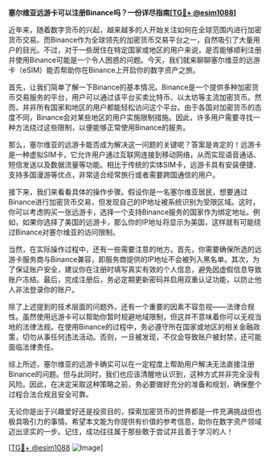 **塞尔维亚远游卡可以注册Binance吗？一份详尽指南[[TG💪+ @esim1088](https://t.me/s/esim1088)]**

近年来，随着数字货币的兴起，越来越多的人开始关注如何在全球范围内进行加密货币交易。而Binance作为全球领先的加密货币交易平台之一，自然吸引了大量用户的目光。不过，对于一些居住在特定国家或地区的用户来说，是否能够顺利注册并使用Binance可能是一个令人困惑的问题。今天，我们就来聊聊塞尔维亚的远游卡（eSIM）能否帮助你在Binance上开启你的数字资产之旅。

首先，让我们简单了解一下Binance的基本情况。Binance是一个提供多种加密货币交易服务的平台，用户可以通过该平台买卖比特币、以太坊等主流加密货币。然而，并非所有国家和地区的用户都能轻松访问这个平台。由于各国对加密货币的态度不同，Binance会对某些地区的用户实施限制措施。因此，许多用户需要寻找一种方法绕过这些限制，以便能够正常使用Binance的服务。

那么，塞尔维亚的远游卡能否成为解决这一问题的关键呢？答案是肯定的！远游卡是一种虚拟SIM卡，它允许用户通过互联网连接到移动网络，从而实现语音通话、短信发送以及数据流量等功能。相比于传统的实体SIM卡，远游卡具有安装便捷、支持多国漫游等优点，非常适合经常旅行或者需要跨国通信的用户。

接下来，我们来看看具体的操作步骤。假设你是一名塞尔维亚居民，想要通过Binance进行加密货币交易，但发现自己的IP地址被系统识别为受限区域。这时，你可以考虑购买一张远游卡，选择一个支持Binance服务的国家作为绑定地址。例如，如果你选择了美国的远游卡，那么你的IP地址将显示为美国，这样就有可能绕过Binance对塞尔维亚的访问限制。

当然，在实际操作过程中，还有一些需要注意的地方。首先，你需要确保所选的远游卡服务商与Binance兼容，即服务商提供的IP地址不会被列入黑名单。其次，为了保证账户安全，建议你在注册时填写真实有效的个人信息，避免因虚假信息导致账户冻结。最后，完成注册后，务必定期更新密码并启用双重认证功能，以防止他人非法登录你的账户。

除了上述提到的技术层面的问题外，还有一个重要的因素不容忽视——法律合规性。虽然使用远游卡可以帮助你暂时规避地域限制，但这并不意味着你可以无视当地的法律法规。在使用Binance的过程中，务必遵守所在国家或地区的相关金融政策，切勿从事任何违法活动。否则，一旦被发现，不仅会导致账户被封禁，还可能面临法律责任。

综上所述，塞尔维亚的远游卡确实可以在一定程度上帮助用户解决无法直接注册Binance的问题。但与此同时，我们也应该清醒地认识到，这种方式并非完全没有风险。因此，在决定采取这种策略之前，务必要做好充分的准备和规划，确保整个过程合法合规且安全可靠。

无论你是出于兴趣爱好还是投资目的，探索加密货币的世界都是一件充满挑战但也极具吸引力的事情。希望本文能为你提供有价值的参考信息，助你在数字资产领域迈出坚实的一步。记住，成功往往属于那些敢于尝试并且善于学习的人！

[[TG💪+ @esim1088](https://t.me/s/esim1088) ![Image](https://i.postimg.cc/4NQfJmqS/Snipaste-2025-05-13-00-14-12.png)]